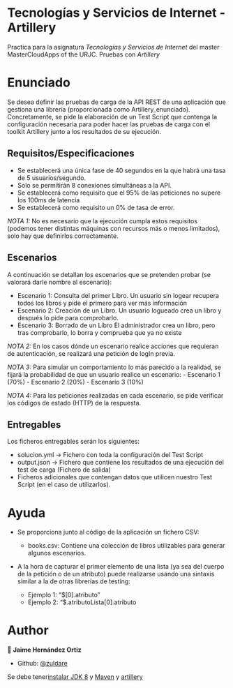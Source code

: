 # Tecnologías y Servicios de Internet - Artillery
Practica para la asignatura _Tecnologías y Servicios de Internet_ del master MasterCloudApps of the URJC.
Pruebas con _Artillery_

# Enunciado
Se desea definir las pruebas de carga de la API REST de una aplicación que gestiona una
librería (proporcionada como Artillery_enunciado). Concretamente, se pide la elaboración
de un Test Script que contenga la configuración necesaria para poder hacer las pruebas de
carga con el toolkit Artillery junto a los resultados de su ejecución.

## Requisitos/Especificaciones
- Se establecerá una única fase de 40 segundos en la que habrá una tasa de 5
  usuarios/segundo.
- Solo se permitirán 8 conexiones simultáneas a la API.
- Se establecerá como requisito que el 95% de las peticiones no supere los 100ms de
  latencia
- Se establecerá como requisito un 0% de tasa de error.

*NOTA 1:* No es necesario que la ejecución cumpla estos requisitos (podemos tener distintas
máquinas con recursos más o menos limitados), solo hay que definirlos correctamente.

## Escenarios
A continuación se detallan los escenarios que se pretenden probar (se valorará darle nombre al escenario):
- Escenario 1: Consulta del primer Libro. Un usuario sin logear recupera todos los libros y pide el primero para ver más información
- Escenario 2: Creación de un Libro. Un usuario logueado crea un libro y después lo pide para comprobarlo.
- Escenario 3: Borrado de un Libro El administrador crea un libro, pero tras comprobarlo, lo borra y comprueba que ya no existe

*NOTA 2:* En los casos dónde un escenario realice acciones que requieran de autenticación, se realizará una petición de logIn previa.
  
*NOTA 3:* Para simular un comportamiento lo más parecido a la realidad, se fijará la probabilidad de que un usuario realice un escenario:
    - Escenario 1 (70%)
    - Escenario 2 (20%)
    - Escenario 3 (10%)
  
*NOTA 4:* Para las peticiones realizadas en cada escenario, se pide verificar los códigos de
  estado (HTTP) de la respuesta.

## Entregables
Los ficheros entregables serán los siguientes:
- solucion.yml -> Fichero con toda la configuración del Test Script
- output.json -> Fichero que contiene los resultados de una ejecución del test de carga (Fichero de salida)
- Ficheros adicionales que contengan datos que utilicen nuestro Test Script (en el caso de utilizarlos).
  

# Ayuda
- Se proporciona junto al código de la aplicación un fichero CSV:
    - books.csv: Contiene una colección de libros utilizables para generar algunos escenarios.

- A la hora de capturar el primer elemento de una lista (ya sea del cuerpo de la petición o de un atributo) puede realizarse usando una sintaxis similar a la de otras
  librerías de testing:
    - Ejemplo 1: “$[0].atributo”
    - Ejemplo 2: “$.atributoLista[0].atributo
 
# Author

👤 **Jaime Hernández Ortiz**

* Github: [@zuldare](https://github.com/zuldare)

Se debe tener[instalar JDK 8](https://www.oracle.com/java/technologies/javase/javase-jdk8-downloads.html) y [Maven](https://maven.apache.org/install.html) y
[artillery](https://artillery.io/)
